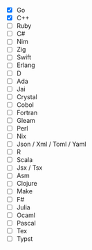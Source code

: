 - [x] Go
- [x] C++
- [ ] Ruby
- [ ] C#
- [ ] Nim
- [ ] Zig
- [ ] Swift
- [ ] Erlang
- [ ] D
- [ ] Ada
- [ ] Jai
- [ ] Crystal
- [ ] Cobol
- [ ] Fortran
- [ ] Gleam
- [ ] Perl
- [ ] Nix
- [ ] Json / Xml / Toml / Yaml
- [ ] R
- [ ] Scala
- [ ] Jsx / Tsx
- [ ] Asm
- [ ] Clojure
- [ ] Make
- [ ] F#
- [ ] Julia
- [ ] Ocaml
- [ ] Pascal
- [ ] Tex
- [ ] Typst
